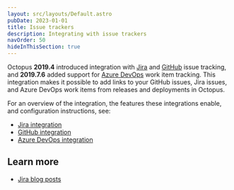 ```yaml
---
layout: src/layouts/Default.astro
pubDate: 2023-01-01
title: Issue trackers
description: Integrating with issue trackers
navOrder: 50
hideInThisSection: true
---
```


Octopus **2019.4** introduced integration with [Jira](/docs/releases/issue-tracking/jira.md) and [GitHub](/docs/releases/issue-tracking/github.md) issue tracking, and **2019.7.6** added support for [Azure DevOps](/docs/releases/issue-tracking/azure-devops.md) work item tracking. This integration makes it possible to add links to your GitHub issues, Jira issues, and Azure DevOps work items from releases and deployments in Octopus.

For an overview of the integration, the features these integrations enable, and configuration instructions, see:

 - [Jira integration](/docs/releases/issue-tracking/jira.md)
 - [GitHub integration](/docs/releases/issue-tracking/github.md)
 - [Azure DevOps integration](/docs/releases/issue-tracking/azure-devops.md)

 ## Learn more

 - [Jira blog posts](https://octopus.com/blog/tag/jira)
